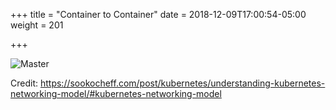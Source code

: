 +++
title = "Container to Container"
date = 2018-12-09T17:00:54-05:00
weight = 201

+++

![Master](/docker-k8s-presentation/images/kubernetes//pod-namespace.png)

Credit: https://sookocheff.com/post/kubernetes/understanding-kubernetes-networking-model/#kubernetes-networking-model
